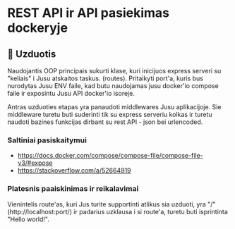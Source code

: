 # REST API ir API pasiekimas dockeryje

## 📝 Uzduotis

Naudojantis OOP principais sukurti klase, kuri inicijuos express serveri su "keliais" i Jusu atskaitos taskus. (routes). Pritaikyti port'a, kuris bus nurodytas Jusu ENV faile, kad butu naudojamas jusu docker'io compose faile ir exposintu Jusu API docker'io isoreje.

Antras uzduoties etapas yra panaudoti middlewares Jusu aplikacijoje. Sie middleware turetu buti suderinti tik su express serveriu kolkas ir turetu naudoti bazines funkcijas dirbant su rest API - json bei urlencoded.

### Saltiniai pasiskaitymui

- https://docs.docker.com/compose/compose-file/compose-file-v3/#expose
- https://stackoverflow.com/a/52664919

### Platesnis paaiskinimas ir reikalavimai

Vienintelis route'as, kuri Jus turite supportinti atlikus sia uzduoti, yra "/" (http://localhost:port/) ir padarius uzklausa i si route'a, turetu buti isprintinta "Hello world!".
